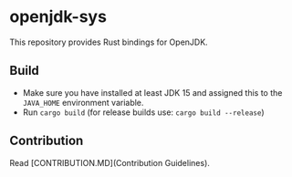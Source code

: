 # openjdk-sys

This repository provides Rust bindings for OpenJDK.

## Build

* Make sure you have installed at least JDK 15 and assigned this to the `JAVA_HOME` environment variable.
* Run `cargo build` (for release builds use: `cargo build --release`)

## Contribution

Read [CONTRIBUTION.MD](Contribution Guidelines).
